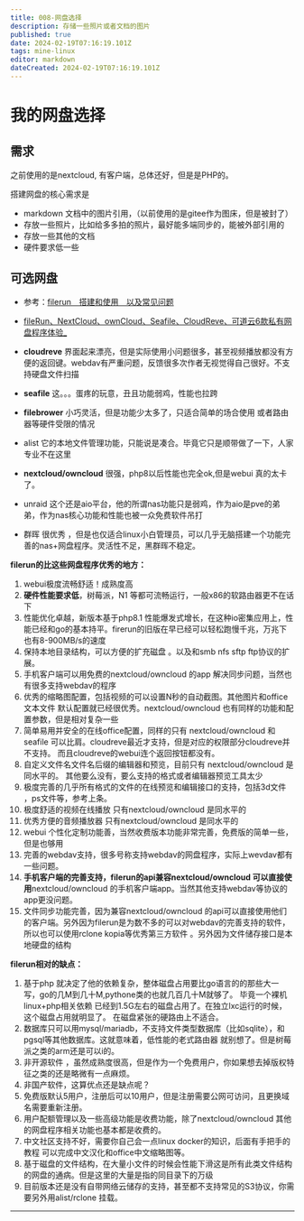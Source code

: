 ```yaml
---
title: 008-网盘选择
description: 存储一些照片或者文档的图片
published: true
date: 2024-02-19T07:16:19.101Z
tags: mine-linux
editor: markdown
dateCreated: 2024-02-19T07:16:19.101Z
---
```


# 我的网盘选择


## 需求

之前使用的是nextcloud, 有客户端，总体还好，但是是PHP的。

搭建网盘的核心需求是
- markdown 文档中的图片引用，（以前使用的是gitee作为图床，但是被封了）
- 存放一些照片，比如给多多拍的照片，最好能多端同步的，能被外部引用的
- 存放一些其他的文档
- 硬件要求低一些

## 可选网盘
- 参考：[filerun　搭建和使用　以及常见问题](https://dev.leiyanhui.com/nas/filerun-install/)
- [fileRun、NextCloud、ownCloud、Seafile、CloudReve、可道云6款私有网盘程序体验_](https://www.bilibili.com/video/BV1vD4y1e78K)

- **cloudreve** 界面起来漂亮，但是实际使用小问题很多，甚至视频播放都没有方便的返回键。webdav有严重问题，反馈很多次作者无视觉得自己很好。不支持硬盘文件扫描
- **seafile** 这。。。蛋疼的玩意，丑且功能弱鸡，性能也拉跨
- **filebrower** 小巧灵活，但是功能少太多了，只适合简单的场合使用 或者路由器等硬件受限的情况
- alist 它的本地文件管理功能，只能说是凑合。毕竟它只是顺带做了一下，人家专业不在这里
- **nextcloud/owncloud** 很强，php8以后性能也完全ok,但是webui 真的太卡了。
- unraid 这个还是aio平台，他的所谓nas功能只是弱鸡，作为aio是pve的弟弟，作为nas核心功能和性能也被一众免费软件吊打
- 群晖 很优秀 ，但是也仅适合linux小白管理员，可以几乎无脑搭建一个功能完善的nas+网盘程序。灵活性不足，黑群晖不稳定。

**filerun的比这些网盘程序优秀的地方：**
1. webui极度流畅舒适！成熟度高
2. **硬件性能要求低**，树莓派，N1 等都可流畅运行，一般x86的软路由器更不在话下
3. 性能优化卓越，新版本基于php8.1 性能爆发式增长，在这种io密集应用上，性能已经和go的基本持平。firerun的旧版在早已经可以轻松跑慢千兆，万兆下也有8-900MB/s的速度
4. 保持本地目录结构，可以方便的扩充磁盘 。以及和smb nfs sftp ftp协议的扩展。
5. 手机客户端可以用免费的nextcloud/owncloud 的app 解决同步问题，当然也有很多支持webdav的程序
6. 优秀的缩略图配置，包括视频的可以设置N秒的自动截图。其他图片和office 文本文件 默认配置就已经很优秀。nextcloud/owncloud 也有同样的功能和配置参数，但是相对复杂一些
7. 简单易用并安全的在线office配置，同样的只有 nextcloud/owncloud 和 seafile 可以比肩。cloudreve最近才支持，但是对应的权限部分cloudreve并不支持。 而且cloudreve的webui连个返回按钮都没有。
8. 自定义文件名文件名后缀的编辑器和预览，目前只有 nextcloud/owncloud 是同水平的。 其他要么没有，要么支持的格式或者编辑器预览工具太少
9. 极度完善的几乎所有格式的文件的在线预览和编辑接口的支持，包括3d文件 ，ps文件等，参考上条。
10. 极度舒适的视频在线播放 只有nextcloud/owncloud 是同水平的
11. 优秀方便的音频播放器 只有nextcloud/owncloud 是同水平的
12. webui 个性化定制功能善，当然收费版本功能非常完善，免费版的简单一些，但是也够用
12. 完善的webdav支持，很多号称支持webdav的网盘程序，实际上wevdav都有一些问题。
13. **手机客户端的完善支持，filerun的api兼容nextcloud/owncloud 可以直接使用**nextcloud/owncloud 的手机客户端app。当然其他支持webdav等协议的app更没问题。
14. 文件同步功能完善，因为兼容nextcloud/owncloud 的api可以直接使用他们的客户端。另外因为filerun是为数不多的可以对webdav的完善支持的软件，所以也可以使用rclone kopia等优秀第三方软件 。另外因为文件储存接口是本地硬盘的结构

**filerun相对的缺点：**

1. 基于php 就决定了他的依赖复杂，整体磁盘占用要比go语言的的那些大一写，go的几M到几十M,pythone类的也就几百几十M就够了。 毕竟一个裸机linux+php相关依赖 已经到1.5G左右的磁盘占用了。在独立lxc运行的时候，这个磁盘占用就明显了。 在磁盘紧张的硬路由上不适合。
2. 数据库只可以用mysql/mariadb，不支持文件类型数据库（比如sqlite），和pgsql等其他数据库。这就意味着，低性能的老式路由器 就别想了。但是树莓派之类的arm还是可以i的。
3. 非开源软件 ，虽然成熟度很高，但是作为一个免费用户，你如果想去掉版权特征之类的还是略微有一点麻烦。
4. 非国产软件，这算优点还是缺点呢？
5. 免费版默认5用户，注册后可以10用户，但是注册需要公网可访问，且更换域名需要重新注册。
6. 用户配额管理以及一些高级功能是收费功能，除了nextcloud/owncloud 其他的网盘程序相关功能也基本都是收费的。
7. 中文社区支持不好，需要你自己会一点linux docker的知识，后面有手把手的教程 可以完成中文汉化和office中文缩略图等。
8. 基于磁盘的文件结构，在大量小文件的时候会性能下滑这是所有此类文件结构的网盘的通病。但是这里的大量是指的同目录下的万级
9. 目前版本还是没有自带网络云储存的支持，甚至都不支持常见的S3协议，你需要另外用alist/rclone 挂载。


----

